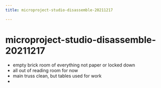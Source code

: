```yaml
---
title: microproject-studio-disassemble-20211217

---
```


# microproject-studio-disassemble-20211217

* empty brick room of everything not paper or locked down
* all out of reading room for now
* main truss clean, but tables used for work
* 